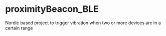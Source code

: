 # proximityBeacon_BLE
Nordic based project to trigger vibration when two or more devices are in a certain range

